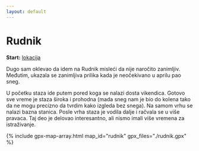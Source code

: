 ```yaml
---
layout: default
---
```


# Rudnik

**Start:** [lokacija](https://maps.app.goo.gl/vLTwppeYKSkAuz5W8)

Dugo sam oklevao da idem na Rudnik misleći da nije naročito zanimljiv.
Međutim, ukazala se zanimljiva prilika kada je neočekivano u aprilu pao sneg.

U početku staza ide putem pored koga se nalazi dosta vikendica. Gotovo sve vreme je staza široka i prohodna (mada sneg nam je bio do kolena tako da ne mogu precizno da tvrdim kako izgleda bez snega).
Na samom vrhu se nalazi bazna stanica.
Posle vrha staza je vodila dalje i račvala se u više pravaca.
Taj deo je delovao interesantno, ali nismo imali više vremena za istraživanje.


{% include gpx-map-array.html map_id="rudnik" gpx_files="./rudnik.gpx" %}